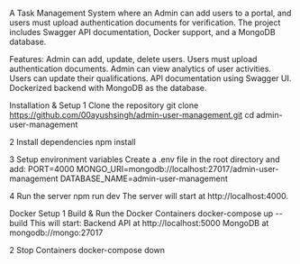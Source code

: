 A Task Management System where an Admin can add users to a portal, and users must upload authentication documents for verification. The project includes Swagger API documentation, Docker support, and a MongoDB database.

Features:
Admin can add, update, delete users.
Users must upload authentication documents.
Admin can view analytics of user activities.
Users can update their qualifications.
API documentation using Swagger UI.
Dockerized backend with MongoDB as the database.

Installation & Setup
1️ Clone the repository
git clone https://github.com/00ayushsingh/admin-user-management.git
cd admin-user-management

2️ Install dependencies
npm install

3️ Setup environment variables
Create a .env file in the root directory and add:
PORT=4000
MONGO_URI=mongodb://localhost:27017/admin-user-management
DATABASE_NAME=admin-user-management

4️ Run the server
npm run dev
The server will start at http://localhost:4000.

Docker Setup
1️ Build & Run the Docker Containers
docker-compose up --build
This will start:
Backend API at http://localhost:5000
MongoDB at mongodb://mongo:27017

2️ Stop Containers
docker-compose down